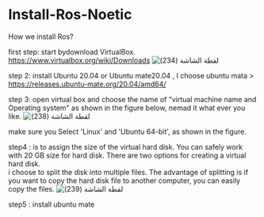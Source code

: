# Install-Ros-Noetic
How we install Ros?

first step: start bydownload VirtualBox.
https://www.virtualbox.org/wiki/Downloads
![‏‏لقطة الشاشة (234)](https://github.com/To-Infinity-Reemas/Install-Ros-Noetic/assets/174404991/db349ab8-1dee-474b-a8f1-5f7f3f3ae092)

step 2: install  Ubuntu 20.04 or Ubuntu mate20.04 , I choose ubuntu mata > https://releases.ubuntu-mate.org/20.04/amd64/

step 3: open virtual box and choose the name of "virtual machine name  and  Operating system" as shown in the figure below, nemad it what ever you like.
![‏‏لقطة الشاشة (238)](https://github.com/To-Infinity-Reemas/Install-Ros-Noetic/assets/174404991/587246a5-8bdf-413d-8618-76bff2d4d8fc)

make sure you  Select 'Linux' and 'Ubuntu 64-bit', as shown in the figure.


step4 : is to assign the size of the virtual hard disk. You can safely work with 20 GB size for hard disk. There are two options for creating a virtual hard disk.  
i choose to split the disk into multiple files. The advantage of splitting is if you want to copy the hard disk file to another computer, you can easily copy the files. 
![‏‏لقطة الشاشة (239)](https://github.com/To-Infinity-Reemas/Install-Ros-Noetic/assets/174404991/dedfb10e-d77d-43ad-9de0-817f3a7592ae)

step5 : install ubuntu mate 
